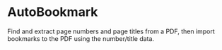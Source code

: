 # AutoBookmark
Find and extract page numbers and page titles from a PDF, then import bookmarks to the PDF using the number/title data.
